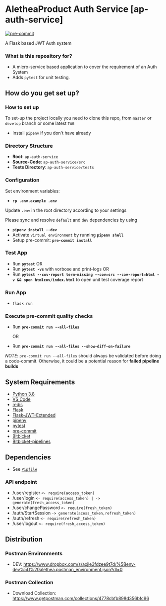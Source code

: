 # AletheaProduct Auth Service [ap-auth-service]

[![pre-commit](https://img.shields.io/badge/pre--commit-enabled-brightgreen?logo=pre-commit&logoColor=white)](https://github.com/pre-commit/pre-commit)

A Flask based JWT Auth system

### What is this repository for?

- A micro-service based application to cover the requirement of an Auth System
- Adds `pytest` for unit testing.

## How do you get set up?

### How to set up

To set-up the project locally you need to clone this repo, from `master` or `develop` branch or some latest `TAG`

- Install `pipenv` if you don't have already

### Directory Structure

- **Root**: `ap-auth-service`
- **Source-Code**: `ap-auth-service/src`
- **Tests Directory**: `ap-auth-service/tests`

### Configuration

Set environment variables:

- **`cp .env.example .env`**

Update `.env` in the root directory according to your settings

Please sync and resolve `default` and `dev` dependencies by using

- **`pipenv install --dev`**
- Activate `virtual environment` by running **`pipenv shell`**
- Setup pre-commit: **`pre-commit install`**

### Test App

- Run **`pytest`**
  OR
- Run **`pytest -vs`** with vorbose and print-logs
  OR
- Run **`pytest --cov-report term-missing --cov=src --cov-report=html -v && open htmlcov/index.html`** to open unit test coverage report

### Run App

- `flask run`

### Execute pre-commit quality checks

- Run **`pre-commit run --all-files`**

  OR

- Run **`pre-commit run --all-files --show-diff-on-failure`**

_NOTE_: `pre-commit run --all-files` should always be validated before doing a code-commit. Otherwise, it could be a potential reason for **failed pipeline builds**

## System Requirements

- [Python 3.8](https://www.python.org/downloads/release/python-383/)
- [VS Code](https://code.visualstudio.com/)
- [redis](https://redis.io/)
- [Flask](https://flask.palletsprojects.com/en/1.1.x/)
- [Flask-JWT-Extended](https://pypi.org/project/Flask-JWT-Extended/)
- [pipenv](https://pypi.org/project/pipenv/)
- [pytest](https://pypi.org/project/pytest/)
- [pre-commit](https://pre-commit.com/)
- [Bitbicket](www.bitbucket.org)
- [Bitbicket-pipelines](https://bitbucket.org/product/features/pipelines)

## Dependencies

- See [`Pipfile`](/Pipfile)

### API endpoint
- /user/register `<- require(access_token)`
- /user/login `<- require(access_token) | -> generate(fresh_access_token)`
- /user/changePassword `<- require(fresh_token)`
- /auth/StartSession `-> generate(acess_token,refresh_token)`
- /auth/refresh `<- require(refresh_token)`
- /user/logout `<- require(fresh_access_token)`



## Distribution

### Postman Environments

- DEV: https://www.dropbox.com/s/axjle3fdzee9t7d/%5Benv-dev%5D%20alethea.postman_environment.json?dl=0

### Postman Collection

- Download Collection: https://www.getpostman.com/collections/4778cbfb898d356bfc96
